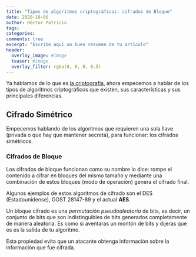 ```yaml
---
title: "Tipos de algoritmos criptográficos: cifrados de Bloque"
date: 2020-10-06
author: Héctor Patricio
tags:
categories:
comments: true
excerpt: "Escribe aquí un buen resumen de tu artículo"
header:
  overlay_image: #image
  teaser: #image
  overlay_filter: rgba(0, 0, 0, 0.5)
---
```


Ya hablamos de lo que es [la criptografía](/2019/11/12/criptografia-basica-para-programadores-que-es-la-criptografia.html), ahora empecemos a hablar de los tipos de
algoritmos criptográficos que existen, sus características y sus principales diferencias.

## Cifrado Simétrico

Empecemos hablando de los algoritmos que requieren una sola llave (privada o que hay que mantener secreta), para funcionar: los cifrados simétricos.

### Cifrados de Bloque

Los cifrados de bloque funcionan como su nombre lo dice: rompe el contenido a cifrar en bloques del mismo tamaño y mediante una combinación de estos bloques (modo de operación) genera el cifrado final.

Algunos ejemplos de estos algoritmos de cifrado son el DES (Estadounidense), GOST 28147-89 y el actual **AES**.

Un bloque cifrado es una _permutación pseudoaleatoria_ de bits, es decir, un conjunto de bits que son indistinguibles de bits generados completamente de manera aleatoria. Es como si aventaras un montón de bits y dijeras que es es la salida de tu algoritmo.

Esta propiedad evita que un atacante obtenga información sobre la información que fue cifrada.
